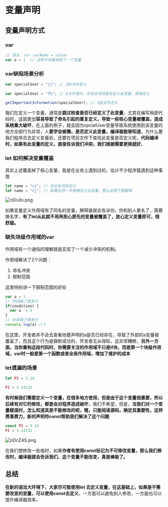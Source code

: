 # 变量声明

## 变量声明方式

### var

```js
// 语法  var varName = value
var a = 1  // 这样子你就得到了一个变量
```

### var缺陷场景分析

```js
var specialUser = "cj"; // 在A文件定义
 
var specialUser = "fk"; // A文件很大，你没去寻找是否定义此变量，直接定义

getImportantInformation(specialUser); // 在B文件定义

```

我们在定义一个变量，通常是**跳过检查是否已经定义了此变量**，尤其在编写局部代码时，这就更加**容易导致了命名引起的重复定义，导致一些核心变量被覆盖，造成系统重大破坏**，在上面的例子，就会因为spcialUser变量导致系统使用到该变量的地方全部行为异常，人**要学会偷懒，是否定义此变量，编译器能够知道**，为什么要我们程序员去定义变量前，还要在项目文件下查找此变量是否定义呢，**代码编译时，如果有此变量的定义，直接告诉我们冲突，我们根据需要更换就好**。


### let 如何解决变量覆盖

其实上述覆盖掉了核心变量，我是在业务上遇到过的，估计不少程序猿遇到这种事情

```js
let name = "cj"; // 无论在何处定义
let name = "cj"; // 如果在同一作用域定义此变量，那么会想下图报错
```

![nDrJln.png](https://s2.ax1x.com/2019/09/12/nDrJln.png)

如果变量定义作用域有了同名的变量，解释器就会告诉你，你和别人重名了，需要换名字，**有了let从此就不用再担心原先的变量被覆盖了，放心定义变量即可，很舒服。**

### 缺失块级作用域的var

作用域有一个通俗的理解就是实现了一个减少冲突的机制。

作用域解决了2个问题：
1. 命名冲突
2. 限制范围

这里特别讲一下限制范围的好处

```js
var a = 1 
// 中间隔了很多行
if(condition) {
  var a  = 3  
}
// 中间隔了很多行
console.log(a) //3
```

在这里，开发者并不会去查看他要声明的a是否已经存在，导致了外部的a变量被覆盖了，而且这个行为是静默成功的，开发者无从得知，这非常糟糕，**另外一方面，当你重构这段代码时，你需要关注的作用域不只是if块，而是第一个块级作用域，var时一般是第一个函数或者全局作用域，增加了维护的成本**

### let遗漏的场景


```js
let PI = 3.14

PI = 3.14132
```

**有时候我们需要定义一个变量，在很多地方使用，但是由于这个变量很重要，所以后续有对它的修改，都是会对程序造成破坏**，我们不希望，但是，**当我们对一个变量赋值时，怎么知道其是不能修改的呢，嗯，只能阅读源码，确定其重要性，这样费事费力，新的声明符const帮助我们解决了这个问题**

```js
const PI = 3.14
PI = 3.14132
```

![nDcZ4S.png](https://s2.ax1x.com/2019/09/13/nDcZ4S.png)

在我们想修改一些值时，如果**作者有使用const标记为不可修改变量，那么我们修改时，编译器就会告诉我们，这个变量不能改变，真是棒极了。**

## 总结

**在新的语法大环境下，大家尽可能使用let 去定义变量，在这基础上，如果是不需要改变的变量，可以使用const去定义**，一方面可以避免别人修改，一方面也可以提升编译器效率。



